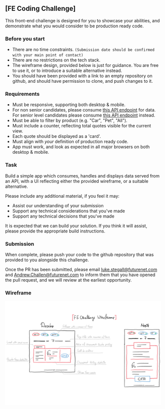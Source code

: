 ## [FE Coding Challenge]

This front-end challenge is designed for you to showcase your abilities, and demonstrate what you would consider to be production ready code.  

### Before you start

- There are no time constraints. `(Submission date should be confirmed with your main point of contact)`   
- There are no restrictions on the tech stack.  
- The wireframe design, provided below is just for guidance. You are free to use it, or to introduce a suitable alternative instead.
- You should have been provided with a link to an empty repository on github, and should have permission to clone, and push changes to it. 

### Requirements

- Must be responsive, supporting both desktop & mobile.  
- For non senior candidates, please consume [this API endpoint](https://gc-frontendchallenge-2019.azurewebsites.net/api/easymode) for data.  For senior level candidates please consume [this API endpoint](https://gc-frontendchallenge-2019.azurewebsites.net/api/hardmode) instead.
- Must be able to filter by product (e.g. "Car", "Pet", "All").  
- Must include a counter, reflecting total quotes visible for the current view.  
- Each quote should be displayed as a 'card'.  
- Must align with _your_ definition of production ready code.  
- App must work, and look as expected in all major browsers on both desktop & mobile.  

### Task

Build a simple app which consumes, handles and displays data served from an API, with a UI reflecting either the provided wireframe, or a suitable alternative.  

Please include any additional material, if you feel it may:
- Assist our understanding of your submission
- Support any technical considerations that you've made
- Support any technical decisions that you've made

It is expected that we can build your solution. If you think it will assist, please provide the appropriate build instructions.  

### Submission

When complete, please push your code to the github repository that was provided to you alongside this challenge.  

Once the PR has been submitted, please email luke.stegall@futurenet.com and Andrew.Challen@futurenet.com to inform them that you have opened the pull request, and we will review at the earliest opportunity.

### Wireframe

![Temporal wireframe](assets/wireframe.png)
